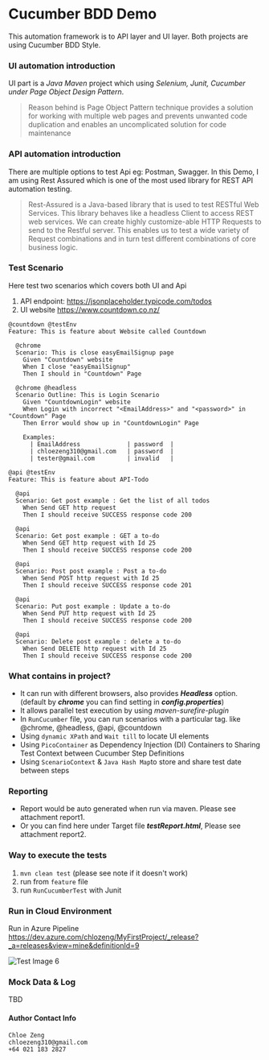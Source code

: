 # Cucumber BDD Demo

This automation framework is to API layer and UI layer. Both projects are using Cucumber BDD Style.

### UI automation introduction
UI part is a _Java Maven_ project which using _Selenium, Junit, Cucumber under Page Object Design Pattern_. 
> Reason behind is Page Object Pattern technique provides a solution for working with multiple web pages and prevents unwanted code duplication and enables an uncomplicated solution for code maintenance


### API automation introduction
There are multiple options to test Api eg: Postman, Swagger. In this Demo, I am using Rest Assured which is one of the most used library for REST API automation testing.

> Rest-Assured is a Java-based library that is used to test RESTful Web Services. This library behaves like a headless Client to access REST web services. We can create highly customize-able HTTP Requests to send to the Restful server. This enables us to test a wide variety of Request combinations and in turn test different combinations of core business logic.

### Test Scenario
Here test two scenarios which covers both UI and Api
1. API endpoint: https://jsonplaceholder.typicode.com/todos
2. UI website https://www.countdown.co.nz/
```Gherkin 
@countdown @testEnv
Feature: This is feature about Website called Countdown

  @chrome
  Scenario: This is close easyEmailSignup page
    Given "Countdown" website
    When I close "easyEmailSignup"
    Then I should in "Countdown" Page

  @chrome @headless
  Scenario Outline: This is Login Scenario
    Given "CountdownLogin" website
    When Login with incorrect "<EmailAddress>" and "<password>" in "Countdown" Page
    Then Error would show up in "CountdownLogin" Page

    Examples:
      | EmailAddress             | password  |
      | chloezeng310@gmail.com   | password  |
      | tester@gmail.com         | invalid   |
```
```Gherkin 
@api @testEnv
Feature: This is feature about API-Todo

  @api
  Scenario: Get post example : Get the list of all todos
    When Send GET http request
    Then I should receive SUCCESS response code 200

  @api
  Scenario: Get post example : GET a to-do
    When Send GET http request with Id 25
    Then I should receive SUCCESS response code 200

  @api
  Scenario: Post post example : Post a to-do
    When Send POST http request with Id 25
    Then I should receive SUCCESS response code 201

  @api
  Scenario: Put post example : Update a to-do
    When Send PUT http request with Id 25
    Then I should receive SUCCESS response code 200

  @api
  Scenario: Delete post example : delete a to-do
    When Send DELETE http request with Id 25
    Then I should receive SUCCESS response code 200

```
### What contains in project?
* It can run with different browsers, also provides **_Headless_** option.
 (default by **_chrome_** you can find setting in **_config.properties_**)
* It allows parallel test execution by using _maven-surefire-plugin_
* In `RunCucumber` file, you can run scenarios with a particular tag. like @chrome, @headless, @api, @countdown
* Using `dynamic XPath` and `Wait till` to locate UI elements
* Using `PicoContainer` as Dependency Injection (DI) Containers to Sharing Test Context between Cucumber Step Definitions
* Using `ScenarioContext` & `Java Hash Map`to store and share test date between steps

### Reporting
* Report would be auto generated when run via maven. Please see attachment report1.
* Or you can find here under Target file _**testReport.html**_, Please see attachment report2.


### Way to execute the tests
1. `mvn clean test` (please see note if it doesn't work)
2. run from `feature` file
3. run `RunCucumberTest` with Junit


### Run in Cloud Environment
Run in Azure Pipeline
https://dev.azure.com/chlozeng/MyFirstProject/_release?_a=releases&view=mine&definitionId=9

![Test Image 6](src/test/resources/cucumberBdddemoAzure.png)


### Mock Data & Log
TBD

#### Author Contact Info
```
Chloe Zeng
chloezeng310@gmail.com
+64 021 183 2827
```







